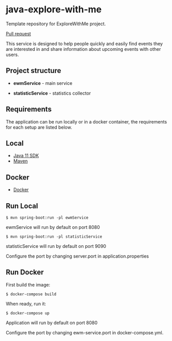 # java-explore-with-me
Template repository for ExploreWithMe project.

[Pull request](https://github.com/I-Wish-I-Knew/java-explore-with-me/pull/2#issue-1445108678)

This service is designed to help people quickly and easily find events they are interested in 
and share information about upcoming events with other users.

## Project structure

- **ewmService** - main service 

- **statisticService** - statistics collector

## Requirements
The application can be run locally or in a docker container, the requirements for each setup are listed below.

## Local
- [Java 11 SDK](https://www.oracle.com/de/java/technologies/javase/jdk11-archive-downloads.html)
- [Maven](https://maven.apache.org/download.cgi)

## Docker
- [Docker](https://www.docker.com/products/docker-desktop/)

## Run Local
````
$ mvn spring-boot:run -pl ewmService
````
ewmService will run by default on port 8080
````
$ mvn spring-boot:run -pl statisticService
````
statisticService will run by default on port 9090

Configure the port by changing server.port in application.properties

## Run Docker
First build the image:
````
$ docker-compose build
````
When ready, run it:
````
$ docker-compose up
````
Application will run by default on port 8080

Configure the port by changing ewm-service.port in docker-compose.yml.
